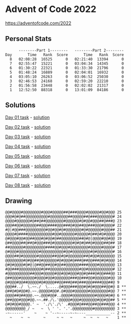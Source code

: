 # Advent of Code 2022

https://adventofcode.com/2022

## Personal Stats

```
      --------Part 1--------   --------Part 2--------
Day       Time   Rank  Score       Time   Rank  Score
  8   02:08:28  16525      0   02:21:40  13394      0
  7   02:55:47  15221      0   03:04:34  14345      0
  6   01:30:22  22321      0   01:33:30  21796      0
  5   01:48:24  16889      0   02:04:01  16932      0
  4   03:05:10  26263      0   03:06:52  25030      0
  3   02:46:53  24168      0   02:59:20  22210      0
  2   01:56:58  23448      0   02:02:02  21317      0
  1   12:52:50  88318      0   13:01:09  84186      0
```


## Solutions

[Day 01 task](./day01.task.md) - [solution](./day01.js)

[Day 02 task](./day02.task.md) - [solution](./day02.js)

[Day 03 task](./day03.task.md) - [solution](./day03.js)

[Day 04 task](./day04.task.md) - [solution](./day04.js)

[Day 05 task](./day05.task.md) - [solution](./day05.js)

[Day 06 task](./day06.task.md) - [solution](./day06.js)

[Day 07 task](./day07.task.md) - [solution](./day07.js)

[Day 08 task](./day08.task.md) - [solution](./day08.js)

## Drawing

```
@@#@@@@#@@@@@@@@#@@@#@@@@@##@###@@@@#@@@@@#@@#@@@ 25
@@@#@#@##@@@@@@@@@@#@@@@@@@@##@@@@@##@###@@@@@@@# 24
@@@@#@@@@@@#@##@##@@@@@@@@#@@@@@@#@#@@#@@@##@###@ 23
@@@##@@#@@@@@@##@@@####@@@###@#@@##@@###@@@#@@@@# 22
#@|#@@###@@@@@@@@@#@@#@@#@#@@@@@@@#@#@@@@@@#@@@## 21
@@@@#@####@@@@@@@@@@@#@@#@@@@@@#@@@@@#@##@#@#@@@@ 20
@#@@@#@@#@@##@@@#@#@@#@##@@@@@@@@##@#@|@@@@#@@#@@ 19
@##@@@@##@##@#@@@###@#@@@@@@@@#@#@#@##@#@@@@##@## 18
##@@@@@@#@@@@@@@@@####@@#@@@#@@@@@@@@#@@@@@#@@@@# 17
@#@@@#@@@@@@@@@#@@@@@@@@@@#@@#@@@@@@@@#@#@@@@@@@# 16
@@@@##@#@@@@@@#@@@@@@##@@#@#@@@@@@@##@#@@#@@@@@@@ 15
@@@@@@@@#@#@@##@#@@@@@@#@#@@@#@###@##@@###@#@#@@@ 14
@#@#@@@@#@#@|@##@@##@@#@@##@@@@@@####@@@@#@@@@@@@ 13
#@@###@@@@@@@@@@#@##@@@@@@@@@@@@@#@@#@@@@@@@@@@@# 12
#@@@@@@@@@@##@@@#@@@@@#@@#@@#@@@#@@#@###@#@@###@@ 11
@##@@@#@@@@@@#@@@@#@@#@@@@@@@###@@###@@#@@@@@@#@@ 10
@#@@@#@@##@@@@@#@#@@@@##@@###@##@###@@@####@@@##@ 9
@@@##../  \.~~./  \.....@#@@@###@@@#@#@#@@@##@@#@ 8 **
@##@#@#@@#@.~~.@@@@@#@@#.@#@@@#@@@@@@#@@@@@@@@#@@ 7 **
@@@@##@##@@@.~~.@@@#@@#..@@@@#@@@@@@@@@@#@@@@#@#@ 6 **
@##@@@#@@@#@@.~~.##./\.'@@@@@#@@@#@@@@@@@#@@#@@## 5 **
@#@#@@#@@@@.' ~  './\'./\' .#@@@#@###@@##@@###@@@ 4 **
@@@@@@@@@_/ ~   ~  \ ' '. '.'.@@@@@@@@@#@@@@@@@@@ 3 **
-~------'    ~    ~ '--~-----~-~----___________-- 2 **
  ~    ~  ~      ~     ~ ~   ~     ~  ~  ~   ~    1 **
```

